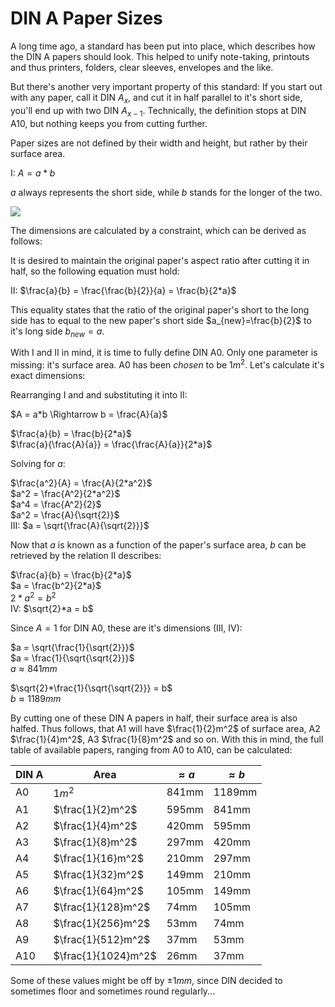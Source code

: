 # DIN A Paper Sizes

A long time ago, a standard has been put into place, which describes how the DIN A papers should look. This helped to unify note-taking, printouts and thus printers, folders, clear sleeves, envelopes and the like.

But there's another very important property of this standard: If you start out with any paper, call it DIN $A_x$, and cut it in half parallel to it's short side, you'll end up with two DIN $A_{x-1}$. Technically, the definition stops at DIN A10, but nothing keeps you from cutting further.

Paper sizes are not defined by their width and height, but rather by their surface area.

$\mathrm{I}$: $A = a*b$

$a$ always represents the short side, while $b$ stands for the longer of the two.

<img src="/img/din_a_paper_sizes__1.jpg" class="third-width-image"/>

The dimensions are calculated by a constraint, which can be derived as follows:

It is desired to maintain the original paper's aspect ratio after cutting it in half, so the following equation must hold:

$\mathrm{II}$: $\frac{a}{b} = \frac{\frac{b}{2}}{a} = \frac{b}{2*a}$

This equality states that the ratio of the original paper's short to the long side has to equal to the new paper's short side $a_{new}=\frac{b}{2}$ to it's long side $b_{new}=a$.

With $\mathrm{I}$ and $\mathrm{II}$ in mind, it is time to fully define DIN A0. Only one parameter is missing: it's surface area. A0 has been *chosen* to be $1m^2$. Let's calculate it's exact dimensions:

Rearranging $\mathrm{I}$ and and substituting it into $\mathrm{II}$:

$A = a*b \Rightarrow b = \frac{A}{a}$<br>

$\frac{a}{b} = \frac{b}{2*a}$<br>
$\frac{a}{\frac{A}{a}} = \frac{\frac{A}{a}}{2*a}$

Solving for $a$:

$\frac{a^2}{A} = \frac{A}{2*a^2}$<br>
$a^2 = \frac{A^2}{2*a^2}$<br>
$a^4 = \frac{A^2}{2}$<br>
$a^2 = \frac{A}{\sqrt{2}}$<br>
$\mathrm{III}$: $a = \sqrt{\frac{A}{\sqrt{2}}}$

Now that $a$ is known as a function of the paper's surface area, $b$ can be retrieved by the relation $\mathrm{II}$ describes:

$\frac{a}{b} = \frac{b}{2*a}$<br>
$a = \frac{b^2}{2*a}$<br>
$2*a^2 = b^2$<br>
$\mathrm{IV}$: $\sqrt{2}*a = b$<br>

Since $A = 1$ for DIN A0, these are it's dimensions ($\mathrm{III}$, $\mathrm{IV}$):

$a = \sqrt{\frac{1}{\sqrt{2}}}$<br>
$a = \frac{1}{\sqrt{\sqrt{2}}}$<br>
$a \approx 841mm$

$\sqrt{2}*\frac{1}{\sqrt{\sqrt{2}}} = b$<br>
$b \approx 1189mm$

By cutting one of these DIN A papers in half, their surface area is also halfed. Thus follows, that A1 will have $\frac{1}{2}m^2$ of surface area, A2 $\frac{1}{4}m^2$, A3 $\frac{1}{8}m^2$ and so on. With this in mind, the full table of available papers, ranging from A0 to A10, can be calculated:

| DIN A | Area                | $\approx a$ | $\approx b$ |
|-------|---------------------|-------------|-------------|
| A0    | $1m^2$              | 841mm       | 1189mm      |
| A1    | $\frac{1}{2}m^2$    | 595mm       | 841mm       |
| A2    | $\frac{1}{4}m^2$    | 420mm       | 595mm       |
| A3    | $\frac{1}{8}m^2$    | 297mm       | 420mm       |
| A4    | $\frac{1}{16}m^2$   | 210mm       | 297mm       |
| A5    | $\frac{1}{32}m^2$   | 149mm       | 210mm       |
| A6    | $\frac{1}{64}m^2$   | 105mm       | 149mm       |
| A7    | $\frac{1}{128}m^2$  | 74mm        | 105mm       |
| A8    | $\frac{1}{256}m^2$  | 53mm        | 74mm        |
| A9    | $\frac{1}{512}m^2$  | 37mm        | 53mm        |
| A10   | $\frac{1}{1024}m^2$ | 26mm        | 37mm        |

Some of these values might be off by $\pm1mm$, since DIN decided to sometimes floor and sometimes round regularly...